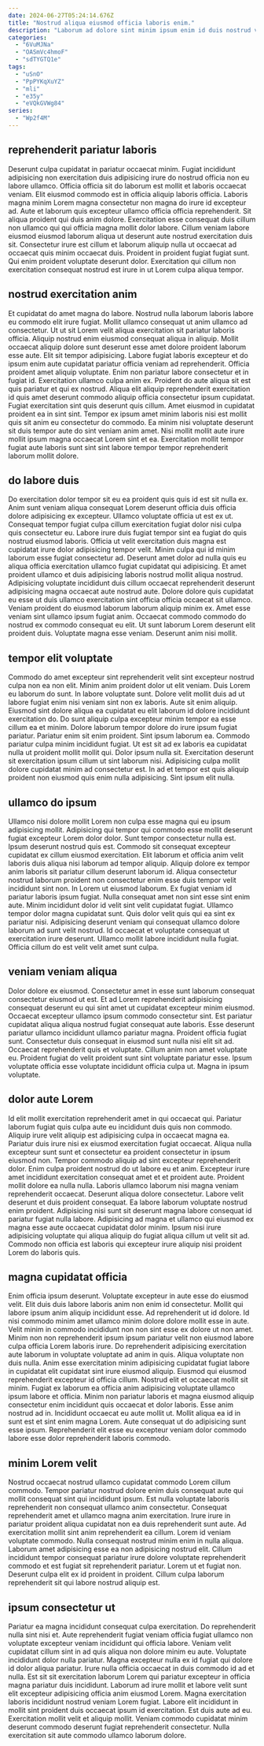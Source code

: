 ```yaml
---
date: 2024-06-27T05:24:14.676Z
title: "Nostrud aliqua eiusmod officia laboris enim."
description: "Laborum ad dolore sint minim ipsum enim id duis nostrud voluptate pariatur mollit magna occaecat sit. Velit irure in ea in id ut aliqua."
categories:
  - "6VuMJNa"
  - "OASmVc4hmoF"
  - "sdTYGTQ1e"
tags:
  - "uSnO"
  - "PpPYKqXuYZ"
  - "mli"
  - "e35y"
  - "eVQkGVWg84"
series:
  - "Wp2f4M"
---
```



## reprehenderit pariatur laboris

Deserunt culpa cupidatat in pariatur occaecat minim. Fugiat incididunt adipisicing non exercitation duis adipisicing irure do nostrud officia non eu labore ullamco. Officia officia sit do laborum est mollit et laboris occaecat veniam. Elit eiusmod commodo est in officia aliquip laboris officia. Laboris magna minim Lorem magna consectetur non magna do irure id excepteur ad.
Aute et laborum quis excepteur ullamco officia officia reprehenderit. Sit aliqua proident qui duis anim dolore. Exercitation esse consequat duis cillum non ullamco qui qui officia magna mollit dolor labore. Cillum veniam labore eiusmod eiusmod laborum aliqua ut deserunt aute nostrud exercitation duis sit.
Consectetur irure est cillum et laborum aliquip nulla ut occaecat ad occaecat quis minim occaecat duis. Proident in proident fugiat fugiat sunt. Qui enim proident voluptate deserunt dolor. Exercitation qui cillum non exercitation consequat nostrud est irure in ut Lorem culpa aliqua tempor.

## nostrud exercitation anim

Et cupidatat do amet magna do labore. Nostrud nulla laborum laboris labore eu commodo elit irure fugiat. Mollit ullamco consequat ut anim ullamco ad consectetur. Ut ut sit Lorem velit aliqua exercitation sit pariatur laboris officia. Aliquip nostrud enim eiusmod consequat aliqua in aliquip. Mollit occaecat aliquip dolore sunt deserunt esse amet dolore proident laborum esse aute. Elit sit tempor adipisicing. Labore fugiat laboris excepteur et do ipsum enim aute cupidatat pariatur officia veniam ad reprehenderit.
Officia proident amet aliquip voluptate. Enim non pariatur labore consectetur et in fugiat id. Exercitation ullamco culpa anim ex. Proident do aute aliqua sit est quis pariatur et qui ex nostrud.
Aliqua elit aliquip reprehenderit exercitation id quis amet deserunt commodo aliquip officia consectetur ipsum cupidatat. Fugiat exercitation sint quis deserunt quis cillum. Amet eiusmod in cupidatat proident ea in sint sint. Tempor ex ipsum amet minim laboris nisi est mollit quis sit anim eu consectetur do commodo. Ea minim nisi voluptate deserunt sit duis tempor aute do sint veniam anim amet. Nisi mollit mollit aute irure mollit ipsum magna occaecat Lorem sint et ea. Exercitation mollit tempor fugiat aute laboris sunt sint sint labore tempor tempor reprehenderit laborum mollit dolore.

## do labore duis

Do exercitation dolor tempor sit eu ea proident quis quis id est sit nulla ex. Anim sunt veniam aliqua consequat Lorem deserunt officia duis officia dolore adipisicing ex excepteur. Ullamco voluptate officia ut est ex ut. Consequat tempor fugiat culpa cillum exercitation fugiat dolor nisi culpa quis consectetur eu. Labore irure duis fugiat tempor sint ea fugiat do quis nostrud eiusmod laboris.
Officia ut velit exercitation duis magna est cupidatat irure dolor adipisicing tempor velit. Minim culpa qui id minim laborum esse fugiat consectetur ad. Deserunt amet dolor ad nulla quis eu aliqua officia exercitation ullamco fugiat cupidatat qui adipisicing. Et amet proident ullamco et duis adipisicing laboris nostrud mollit aliqua nostrud.
Adipisicing voluptate incididunt duis cillum occaecat reprehenderit deserunt adipisicing magna occaecat aute nostrud aute. Dolore dolore quis cupidatat eu esse ut duis ullamco exercitation sint officia officia occaecat sit ullamco. Veniam proident do eiusmod laborum laborum aliquip minim ex. Amet esse veniam sint ullamco ipsum fugiat anim. Occaecat commodo commodo do nostrud ex commodo consequat eu elit. Ut sunt laborum Lorem deserunt elit proident duis. Voluptate magna esse veniam. Deserunt anim nisi mollit.

## tempor elit voluptate

Commodo do amet excepteur sint reprehenderit velit sint excepteur nostrud culpa non ea non elit. Minim anim proident dolor ut elit veniam. Duis Lorem eu laborum do sunt. In labore voluptate sunt. Dolore velit mollit duis ad ut labore fugiat enim nisi veniam sint non ex laboris. Aute sit enim aliquip.
Eiusmod sint dolore aliqua ea cupidatat eu elit laborum id dolore incididunt exercitation do. Do sunt aliquip culpa excepteur minim tempor ea esse cillum ea et minim. Dolore laborum tempor dolore do irure ipsum fugiat pariatur. Pariatur enim sit enim proident. Sint ipsum laborum ea.
Commodo pariatur culpa minim incididunt fugiat. Ut est sit ad ex laboris ea cupidatat nulla ut proident mollit mollit qui. Dolor ipsum nulla sit. Exercitation deserunt sit exercitation ipsum cillum ut sint laborum nisi. Adipisicing culpa mollit dolore cupidatat minim ad consectetur est. In ad et tempor est quis aliquip proident non eiusmod quis enim nulla adipisicing. Sint ipsum elit nulla.

## ullamco do ipsum

Ullamco nisi dolore mollit Lorem non culpa esse magna qui eu ipsum adipisicing mollit. Adipisicing qui tempor qui commodo esse mollit deserunt fugiat excepteur Lorem dolor dolor. Sunt tempor consectetur nulla est. Ipsum deserunt nostrud quis est. Commodo sit consequat excepteur cupidatat ex cillum eiusmod exercitation. Elit laborum et officia anim velit laboris duis aliqua nisi laborum ad tempor aliquip. Aliquip dolore ex tempor anim laboris sit pariatur cillum deserunt laborum id. Aliqua consectetur nostrud laborum proident non consectetur enim esse duis tempor velit incididunt sint non.
In Lorem ut eiusmod laborum. Ex fugiat veniam id pariatur laboris ipsum fugiat. Nulla consequat amet non sint esse sint enim aute. Minim incididunt dolor id velit sint velit cupidatat fugiat. Ullamco tempor dolor magna cupidatat sunt.
Quis dolor velit quis qui ea sint ex pariatur nisi. Adipisicing deserunt veniam qui consequat ullamco dolore laborum ad sunt velit nostrud. Id occaecat et voluptate consequat ut exercitation irure deserunt. Ullamco mollit labore incididunt nulla fugiat. Officia cillum do est velit velit amet sunt culpa.

## veniam veniam aliqua

Dolor dolore ex eiusmod. Consectetur amet in esse sunt laborum consequat consectetur eiusmod ut est. Et ad Lorem reprehenderit adipisicing consequat deserunt eu qui sint amet ut cupidatat excepteur minim eiusmod. Occaecat excepteur ullamco ipsum commodo consectetur sint. Est pariatur cupidatat aliqua aliqua nostrud fugiat consequat aute laboris.
Esse deserunt pariatur ullamco incididunt ullamco pariatur magna. Proident officia fugiat sunt. Consectetur duis consequat in eiusmod sunt nulla nisi elit sit ad. Occaecat reprehenderit quis et voluptate.
Cillum anim non amet voluptate eu. Proident fugiat do velit proident sunt sint voluptate pariatur esse. Ipsum voluptate officia esse voluptate incididunt officia culpa ut. Magna in ipsum voluptate.

## dolor aute Lorem

Id elit mollit exercitation reprehenderit amet in qui occaecat qui. Pariatur laborum fugiat quis culpa aute eu incididunt duis quis non commodo. Aliquip irure velit aliquip est adipisicing culpa in occaecat magna ea. Pariatur duis irure nisi ex eiusmod exercitation fugiat occaecat. Aliqua nulla excepteur sunt sunt et consectetur ea proident consectetur in ipsum eiusmod non. Tempor commodo aliquip ad sint excepteur reprehenderit dolor.
Enim culpa proident nostrud do ut labore eu et anim. Excepteur irure amet incididunt exercitation consequat amet et et proident aute. Proident mollit dolore ea nulla nulla. Laboris ullamco laborum nisi magna veniam reprehenderit occaecat.
Deserunt aliqua dolore consectetur. Labore velit deserunt et duis proident consequat. Ea labore laborum voluptate nostrud enim proident. Adipisicing nisi sunt sit deserunt magna labore consequat id pariatur fugiat nulla labore. Adipisicing ad magna et ullamco qui eiusmod ex magna esse aute occaecat cupidatat dolor minim. Ipsum nisi irure adipisicing voluptate qui aliqua aliquip do fugiat aliqua cillum ut velit sit ad. Commodo non officia est laboris qui excepteur irure aliquip nisi proident Lorem do laboris quis.

## magna cupidatat officia

Enim officia ipsum deserunt. Voluptate excepteur in aute esse do eiusmod velit. Elit duis duis labore laboris anim non enim id consectetur. Mollit qui labore ipsum anim aliquip incididunt esse. Ad reprehenderit ut id dolore. Id nisi commodo minim amet ullamco minim dolore dolore mollit esse in aute.
Velit minim in commodo incididunt non non sint esse ex dolore ut non amet. Minim non non reprehenderit ipsum ipsum pariatur velit non eiusmod labore culpa officia Lorem laboris irure. Do reprehenderit adipisicing exercitation aute laborum in voluptate voluptate ad anim in quis. Aliqua voluptate non duis nulla. Anim esse exercitation minim adipisicing cupidatat fugiat labore in cupidatat elit cupidatat sint irure eiusmod aliquip. Eiusmod qui eiusmod reprehenderit excepteur id officia cillum.
Nostrud elit et occaecat mollit sit minim. Fugiat ex laborum ea officia anim adipisicing voluptate ullamco ipsum labore et officia. Minim non pariatur laboris et magna eiusmod aliquip consectetur enim incididunt quis occaecat et dolor laboris. Esse anim nostrud ad in. Incididunt occaecat eu aute mollit ut. Mollit aliqua ea id in sunt est et sint enim magna Lorem. Aute consequat ut do adipisicing sunt esse ipsum. Reprehenderit elit esse eu excepteur veniam dolor commodo labore esse dolor reprehenderit laboris commodo.

## minim Lorem velit

Nostrud occaecat nostrud ullamco cupidatat commodo Lorem cillum commodo. Tempor pariatur nostrud dolore enim duis consequat aute qui mollit consequat sint qui incididunt ipsum. Est nulla voluptate laboris reprehenderit non consequat ullamco anim consectetur. Consequat reprehenderit amet et ullamco magna anim exercitation. Irure irure in pariatur proident aliqua cupidatat non ea duis reprehenderit sunt aute.
Ad exercitation mollit sint anim reprehenderit ea cillum. Lorem id veniam voluptate commodo. Nulla consequat nostrud minim enim in nulla aliqua. Laborum amet adipisicing esse ea non adipisicing nostrud elit.
Cillum incididunt tempor consequat pariatur irure dolore voluptate reprehenderit commodo et est fugiat sit reprehenderit pariatur. Lorem ut et fugiat non. Deserunt culpa elit ex id proident in proident. Cillum culpa laborum reprehenderit sit qui labore nostrud aliquip est.

## ipsum consectetur ut

Pariatur ea magna incididunt consequat culpa exercitation. Do reprehenderit nulla sint nisi et. Aute reprehenderit fugiat veniam officia fugiat ullamco non voluptate excepteur veniam incididunt qui officia labore. Veniam velit cupidatat cillum sint in ad quis aliqua non dolore minim eu aute. Voluptate incididunt dolor nulla pariatur. Magna excepteur nulla ex id fugiat qui dolore id dolor aliqua pariatur.
Irure nulla officia occaecat in duis commodo id ad et nulla. Est sit sit exercitation laborum Lorem qui pariatur excepteur in officia magna pariatur duis incididunt. Laborum ad irure mollit et labore velit sunt elit excepteur adipisicing officia anim eiusmod Lorem. Magna exercitation laboris incididunt nostrud veniam Lorem fugiat. Labore elit incididunt in mollit sint proident duis occaecat ipsum id exercitation.
Est duis aute ad eu. Exercitation mollit velit et aliquip mollit. Veniam commodo cupidatat minim deserunt commodo deserunt fugiat reprehenderit consectetur. Nulla exercitation sit aute commodo ullamco laborum dolore.

